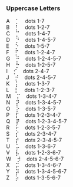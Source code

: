 ### Uppercase Letters

A&nbsp;&nbsp;&nbsp;&nbsp;&#x2841;&nbsp;&nbsp;&nbsp;&nbsp;dots 1-7  
B&nbsp;&nbsp;&nbsp;&nbsp;&#x2843;&nbsp;&nbsp;&nbsp;&nbsp;dots 1-2-7  
C&nbsp;&nbsp;&nbsp;&nbsp;&#x2849;&nbsp;&nbsp;&nbsp;&nbsp;dots 1-4-7  
D&nbsp;&nbsp;&nbsp;&nbsp;&#x2859;&nbsp;&nbsp;&nbsp;&nbsp;dots 1-4-5-7  
E&nbsp;&nbsp;&nbsp;&nbsp;&#x2851;&nbsp;&nbsp;&nbsp;&nbsp;dots 1-5-7  
F&nbsp;&nbsp;&nbsp;&nbsp;&#x284b;&nbsp;&nbsp;&nbsp;&nbsp;dots 1-2-4-7  
G&nbsp;&nbsp;&nbsp;&nbsp;&#x285b;&nbsp;&nbsp;&nbsp;&nbsp;dots 1-2-4-5-7  
H&nbsp;&nbsp;&nbsp;&nbsp;&#x2853;&nbsp;&nbsp;&nbsp;&nbsp;dots 1-2-5-7  
I&nbsp;&nbsp;&nbsp;&nbsp;&#x284a;&nbsp;&nbsp;&nbsp;&nbsp;dots 2-4-7  
J&nbsp;&nbsp;&nbsp;&nbsp;&#x285a;&nbsp;&nbsp;&nbsp;&nbsp;dots 2-4-5-7  
K&nbsp;&nbsp;&nbsp;&nbsp;&#x2845;&nbsp;&nbsp;&nbsp;&nbsp;dots 1-3-7  
L&nbsp;&nbsp;&nbsp;&nbsp;&#x2847;&nbsp;&nbsp;&nbsp;&nbsp;dots 1-2-3-7  
M&nbsp;&nbsp;&nbsp;&nbsp;&#x284d;&nbsp;&nbsp;&nbsp;&nbsp;dots 1-3-4-7  
N&nbsp;&nbsp;&nbsp;&nbsp;&#x285d;&nbsp;&nbsp;&nbsp;&nbsp;dots 1-3-4-5-7  
O&nbsp;&nbsp;&nbsp;&nbsp;&#x2855;&nbsp;&nbsp;&nbsp;&nbsp;dots 1-3-5-7  
P&nbsp;&nbsp;&nbsp;&nbsp;&#x284f;&nbsp;&nbsp;&nbsp;&nbsp;dots 1-2-3-4-7  
Q&nbsp;&nbsp;&nbsp;&nbsp;&#x285f;&nbsp;&nbsp;&nbsp;&nbsp;dots 1-2-3-4-5-7  
R&nbsp;&nbsp;&nbsp;&nbsp;&#x2857;&nbsp;&nbsp;&nbsp;&nbsp;dots 1-2-3-5-7  
S&nbsp;&nbsp;&nbsp;&nbsp;&#x284e;&nbsp;&nbsp;&nbsp;&nbsp;dots 2-3-4-7  
T&nbsp;&nbsp;&nbsp;&nbsp;&#x285e;&nbsp;&nbsp;&nbsp;&nbsp;dots 2-3-4-5-7  
U&nbsp;&nbsp;&nbsp;&nbsp;&#x2865;&nbsp;&nbsp;&nbsp;&nbsp;dots 1-3-6-7  
V&nbsp;&nbsp;&nbsp;&nbsp;&#x2867;&nbsp;&nbsp;&nbsp;&nbsp;dots 1-2-3-6-7  
W&nbsp;&nbsp;&nbsp;&nbsp;&#x287a;&nbsp;&nbsp;&nbsp;&nbsp;dots 2-4-5-6-7  
X&nbsp;&nbsp;&nbsp;&nbsp;&#x286d;&nbsp;&nbsp;&nbsp;&nbsp;dots 1-3-4-6-7  
Y&nbsp;&nbsp;&nbsp;&nbsp;&#x287d;&nbsp;&nbsp;&nbsp;&nbsp;dots 1-3-4-5-6-7  
Z&nbsp;&nbsp;&nbsp;&nbsp;&#x2875;&nbsp;&nbsp;&nbsp;&nbsp;dots 1-3-5-6-7  


